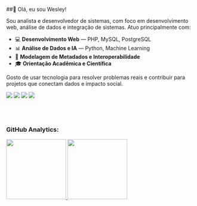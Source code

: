 ##👋 Olá, eu sou Wesley!

Sou analista e desenvolvedor de sistemas, com foco em desenvolvimento web, análise de dados e integração de sistemas. Atuo principalmente com:

- 💻 **Desenvolvimento Web** — PHP, MySQL, PostgreSQL
- 📊 **Análise de Dados e IA** — Python, Machine Learning
- 🧾 **Modelagem de Metadados e Interoperabilidade**
- 🎓 **Orientação Acadêmica e Científica**

Gosto de usar tecnologia para resolver problemas reais e contribuir para projetos que conectam dados e impacto social.

<div>
  <a href="https://www.linkedin.com/in/wesleyviniciusfernandes" target="_blank"><img src="https://img.shields.io/badge/-LinkedIn-%230077B5?style=for-the-badge&logo=linkedin&logoColor=white" target="_blank"></a>
  <a href="https://www.instagram.com/srwesleyvinicius" target="_blank"><img src="https://img.shields.io/badge/instagram-%23E4405F.svg?&style=for-the-badge&logo=instagram&logoColor=white" target="_blank"></a> 
  <a href="https://discord.gg/Wesley Vinicius#5598" target="_blank"><img src="https://img.shields.io/badge/Discord-7289DA?style=for-the-badge&logo=discord&logoColor=white" target="_blank"></a>
  <a href = "mailto:wesleyviniciusfernandes@gmail.com"><img src="https://img.shields.io/badge/Gmail-D14836?style=for-the-badge&logo=gmail&logoColor=white" target="_blank"></a>
</div>

<br><br>

### GitHub Analytics:
<div>
  <a href="https://github.com/wesleyvinicius">
  <img height="160em" src="https://github-readme-stats.vercel.app/api?username=wesleyvinicius&show_icons=true&theme=tokyonight&include_all_commits=true&count_private=true"/>
  <img height="160em" src="https://github-readme-stats.vercel.app/api/top-langs/?username=wesleyvinicius&layout=compact&langs_count=7&theme=tokyonight&include_all_commits=true&count_private=true"/>
</div>

<br><br>
